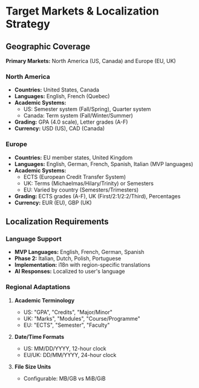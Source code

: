 # Target Markets & Localization Strategy

## Geographic Coverage
**Primary Markets:** North America (US, Canada) and Europe (EU, UK)

### North America
- **Countries:** United States, Canada
- **Languages:** English, French (Quebec)
- **Academic Systems:** 
  - US: Semester system (Fall/Spring), Quarter system
  - Canada: Term system (Fall/Winter/Summer)
- **Grading:** GPA (4.0 scale), Letter grades (A-F)
- **Currency:** USD (US), CAD (Canada)

### Europe
- **Countries:** EU member states, United Kingdom
- **Languages:** English, German, French, Spanish, Italian (MVP languages)
- **Academic Systems:**
  - ECTS (European Credit Transfer System)
  - UK: Terms (Michaelmas/Hilary/Trinity) or Semesters
  - EU: Varied by country (Semesters/Trimesters)
- **Grading:** ECTS grades (A-F), UK (First/2:1/2:2/Third), Percentages
- **Currency:** EUR (EU), GBP (UK)

## Localization Requirements

### Language Support
- **MVP Languages:** English, French, German, Spanish
- **Phase 2:** Italian, Dutch, Polish, Portuguese
- **Implementation:** i18n with region-specific translations
- **AI Responses:** Localized to user's language

### Regional Adaptations
1. **Academic Terminology**
   - US: "GPA", "Credits", "Major/Minor"
   - UK: "Marks", "Modules", "Course/Programme" 
   - EU: "ECTS", "Semester", "Faculty"

2. **Date/Time Formats**
   - US: MM/DD/YYYY, 12-hour clock
   - EU/UK: DD/MM/YYYY, 24-hour clock

3. **File Size Units**
   - Configurable: MB/GB vs MiB/GiB
